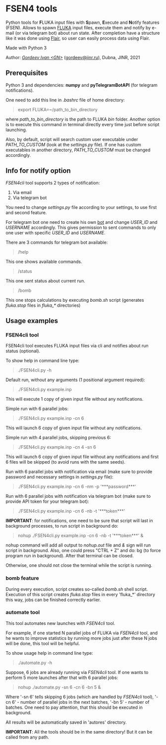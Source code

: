 **FSEN4 tools**
==============

Python tools for **F**LUKA input files with **S**pawn, **E**xecute and **N**otify features (FSEN). 
Allows to spawn [FLUKA](https://fluka.cern/) input files, execute them and notify by e-mail (or via telegram bot) about run
state. After completion have a structure like it was done using [Flair](http://flair.web.cern.ch/flair/), so user can easily process data using Flair.

Made with Python 3

Author: [_Gordeev Ivan <GN\>_](https://www.researchgate.net/profile/Ivan-Gordeev) (gordeev@jinr.ru), Dubna, JINR, 2021

Prerequisites
--------------

Python 3 and dependencies: **numpy** and **pyTelegramBotAPI** (for telegram notifications).

One need to add this line in _.bashrc_ file of home directory:

> export FLUKA=~/path_to_bin_directory

where _path\_to\_bin\_directory_ is the path to FLUKA _bin_ folder. Another option is to execute this command in terminal directly every time just before script launching.

Also, by default, script will search custom user executable under _PATH\_TO\_CUSTOM_ (look at the _settings.py_ file).
If one has custom executables in another directory, _PATH\_TO\_CUSTOM_ must be changed accordingly.

Info for notify option
----------------------

*FSEN4cli* tool supports 2 types of notification:

1. Via email
2. Via telegram bot

You need to change _settings.py_ file according to your settings, to use first and second feature. 

For telegram bot one need to create his own [bot](https://core.telegram.org/bots) and change _USER\_ID_ and _USERNAME_ accordingly. This gives permission to sent commands to only one user with specific _USER\_ID_ and _USERNAME_.

There are 3 commands for telegram bot available:

> /help

This one shows available commands.

> /status

This one sent status about current run.

> /bomb

This one stops calculations by executing _bomb.sh_ script (generates _fluka.stop_ files in _fluka\_*_ directories)

Usage examples
--------------

### FSEN4cli tool

FSEN4cli tool executes FLUKA input files via cli and notifies about run status (optional).

To show help in command line type:

> ./FSEN4cli.py -h

Default run, without any arguments (1 positional argument required):

> ./FSEN4cli.py example.inp

This will execute 1 copy of given input file without any notifications.

Simple run with 6 parallel jobs:

> ./FSEN4cli.py example.inp -cn 6

This will launch 6 copy of given input file without any notifications.

Simple run with 4 parallel jobs, skipping previous 6:

> ./FSEN4cli.py example.inp -cn 4 -sn 6

This will launch 6 copy of given input file without any notifications and first 6 files will be skipped (to avoid runs with the same seeds).

Run with 6 parallel jobs with notification via email (make sure to provide password and necessary settings in _settings.py_ file):

> ./FSEN4cli.py example.inp -cn 6 -nm -p '*\*\*password\*\*\*'

Run with 6 parallel jobs with notification via telegram bot (make sure to provide API token for your telegram bot):

> ./FSEN4cli.py example.inp -cn 6 -nb -t '\*\*\*token\*\*\*'

**IMPORTANT**: for notifications, one need to be sure that script will last in background processes, to run script in background do:

> nohup ./FSEN4cli.py example.inp -cn 6 -nb -t '\*\*\*token\*\*\*' &

nohup command will add all output to _nohup.out_ file and _&_ sign will run script in background. Also, one could press "CTRL + Z" and do: bg (to force program run in background). After that terminal can be closed.

Otherwise, one should not close the terminal while the script is running.

### bomb feature

During every execution, script creates so-called _bomb.sh_ shell script. Execution of this script creates _fluka.stop_ files in every 'fluka_*' directory this way, jobs can be finished correctly earlier.

### automate tool

This tool automates new launches with _FSEN4cli_ tool.

For example, if one started N parallel jobs of FLUKA via _FSEN4cli_ tool, and he wants to improve statistics by running more jobs just after these N jobs will be done, this tool will be helpful.

To show usage help in command line type:

> ./automate.py -h

Suppose, 6 jobs are already running via _FSEN4cli_ tool. If one wants to perform 5 more launches after that with 6 parallel jobs:

> nohup ./automate.py -sn 6 -cn 6 -bn 5 &

Where '-sn 6' tells skipping 6 jobs (which are handled by _FSEN4cli_ tool), '-cn 6' - number of parallel jobs in the next batches, '-bn 5' - number of batches. One need to pay attention, that this should be executed in background.

All results will be automatically saved in 'autores' directory.

**IMPORTANT**: All the tools should be in the same directory! But it can be called from any path.
